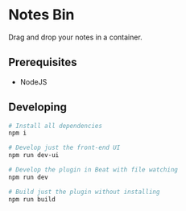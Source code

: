 # Notes Bin

Drag and drop your notes in a container.

## Prerequisites

- NodeJS

## Developing

```sh
# Install all dependencies
npm i

# Develop just the front-end UI
npm run dev-ui

# Develop the plugin in Beat with file watching
npm run dev

# Build just the plugin without installing
npm run build
```
